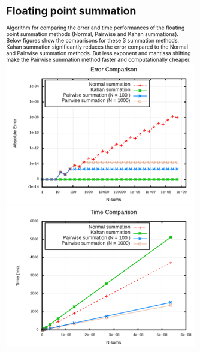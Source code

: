 # Floating point summation

Algorithm for comparing the error and time performances of the floating point summation methods (Normal, Pairwise and Kahan summations). Below figures show the comparisons for these 3 summation methods. Kahan summation significantly reduces the error compared to the Normal and Pairwise summation methods. But less exponent and mantissa shifting make the Pairwise summation method faster and computationally cheaper.
![alt tag](https://raw.githubusercontent.com/NaveenKaliannan/FloatingPointSummation/master/output/graph/Error.png)
![alt tag](https://raw.githubusercontent.com/NaveenKaliannan/FloatingPointSummation/master/output/graph/Time.png)
